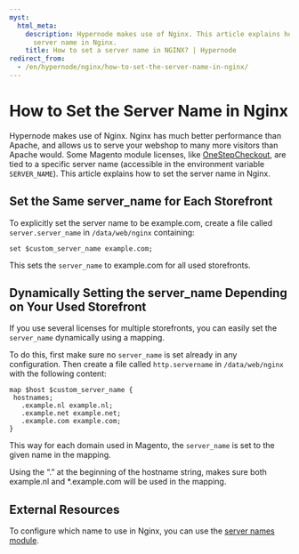 ```yaml
---
myst:
  html_meta:
    description: Hypernode makes use of Nginx. This article explains how to set the
      server name in Nginx.
    title: How to set a server name in NGINX? | Hypernode
redirect_from:
  - /en/hypernode/nginx/how-to-set-the-server-name-in-nginx/
---
```


<!-- source: https://support.hypernode.com/en/hypernode/nginx/how-to-set-the-server-name-in-nginx/ -->

# How to Set the Server Name in Nginx

Hypernode makes use of Nginx. Nginx has much better performance than Apache, and allows us to serve your webshop to many more visitors than Apache would. Some Magento module licenses, like [OneStepCheckout](http://www.onestepcheckout.com/), are tied to a specific server name (accessible in the environment variable `SERVER_NAME`). This article explains how to set the server name in Nginx.

## Set the Same server_name for Each Storefront

To explicitly set the server name to be example.com, create a file called `server.server_name` in `/data/web/nginx` containing:

```nginx
set $custom_server_name example.com;
```

This sets the `server_name` to example.com for all used storefronts.

## Dynamically Setting the server_name Depending on Your Used Storefront

If you use several licenses for multiple storefronts, you can easily set the `server_name` dynamically using a mapping.

To do this, first make sure no `server_name` is set already in any configuration. Then create a file called `http.servername` in `/data/web/nginx` with the following content:

```nginx
map $host $custom_server_name {
 hostnames;
   .example.nl example.nl;
   .example.net example.net;
   .example.com example.com;
}
```

This way for each domain used in Magento, the `server_name` is set to the given name in the mapping.

Using the “.” at the beginning of the hostname string, makes sure both example.nl and \*.example.com will be used in the mapping.

## External Resources

To configure which name to use in Nginx, you can use the [server names module](http://nginx.org/en/docs/http/server_names.html).
